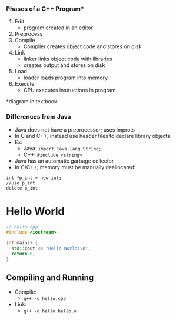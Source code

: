 ### Phases of a C++ Program*
1. Edit
    * program created in an editor
2. Preprocess
3. Compile
    * Compiler creates object code and stores on disk
4. Link
    * linker links object code with libraries
    * creates output and stores on disk
5. Load
    * loader loads program into memory
6. Execute
    * CPU executes instructions in program

*diagram in textbook

### Differences from Java
* Java does not have a preprocessor; uses improts
* In C and C++, instead use header files to declare library objects
* Ex:
  * Java: `import java.lang.String;`
  * C++: `#include <string>`
* Java has an automatic garbage collector
* In C/C++, memory must be manually deallocated:
```
int *p_int = new int;
//use p_int
delete p_int;
```
# Hello World
```cpp
// hello.cpp
#include <iostream>

int main() {
  std::cout << "Hello World!\n";
  return 0;
}
```

## Compiling and Running
* Compile:
  * `g++ -c hello.cpp`
* Link:
  * `g++ -o hello hello.o`
